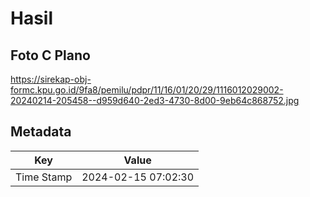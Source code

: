 # Hasil

## Foto C Plano

https://sirekap-obj-formc.kpu.go.id/9fa8/pemilu/pdpr/11/16/01/20/29/1116012029002-20240214-205458--d959d640-2ed3-4730-8d00-9eb64c868752.jpg


## Metadata

| Key        | Value               |
| ---------- | ------------------- |
| Time Stamp | 2024-02-15 07:02:30 |



